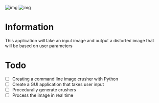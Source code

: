 ![img](/Examples/image_girl_input.png)
![img](/Examples/image_girl_output.png)

# Information
This application will take an input image and output a distorted image that will be based on user parameters

# Todo
- [ ] Creating a command line image crusher with Python
- [ ] Create a GUI application that takes user input
- [ ] Procedurally generate crushers
- [ ] Process the image in real time
